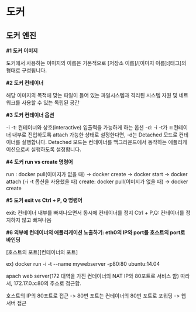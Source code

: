 # 도커 

## 도커 엔진

**#1 도커 이미지**

도커에서 사용하는 이미지의 이름은 기본적으로 [저장소 이름]/[이미지 이름]:[태그]의 형태로 구성됩니다.

**#2 도커 컨테이너**

해당 이미지의 목적에 맞는 파일이 들어 있는 파일시스템과 격리된 시스템 자원 및 네트워크를 사용할 수 있는 독립된 공간

**#3 도커 컨테이너 옵션**

-i -t: 컨테이너와 상호(interactive) 입출력을 가능하게 하는 옵션
-d: -i -t가 ㅌ컨테이너 내부로 진입하도록 attach 가능한 상태로 설정한다면, -d는 Detached 모드로 컨테이너를 실행합니다. Detached 모드는 컨테이너를 백그라운드에서 동작하는 애플리케이션으로써 실행하도록 설정합니다.

**#4 도커 run vs create 명령어**

run   : docker pull(이미지가 없을 때) -> docker create -> docker start -> docker attach (-i -t 옵션을 사용했을 때)
create: docker pull(이미지가 없을 때) -> docker create

**#5 도커 exit vs Ctrl + P, Q 명령어**

exit: 컨테이너 내부를 빠져나오면서 동시에 컨테이너를 정지
Ctrl + P,Q: 컨테이너를 정지하지 않고 빠져나옴

**#6 외부에 컨테이너의 애플리케이션 노출하기: eth0의 IP와 port를 호스트의 port로 바인딩**

[호스트의 포트][컨테이너의 포트]

ex) docker run -i -t --name mywebserver -p80:80 ubuntu:14.04

apach web server(172 대역을 가진 컨테이너의 NAT IP와 80포트로 서비스 함)
따라서, 172.17.0.x:80의 주소로 접근함.

호스트의 IP의 80포트로 접근 -> 80번 포트는 컨테이너의 80번 포트로 포워딩 -> 웹 서버 접근



